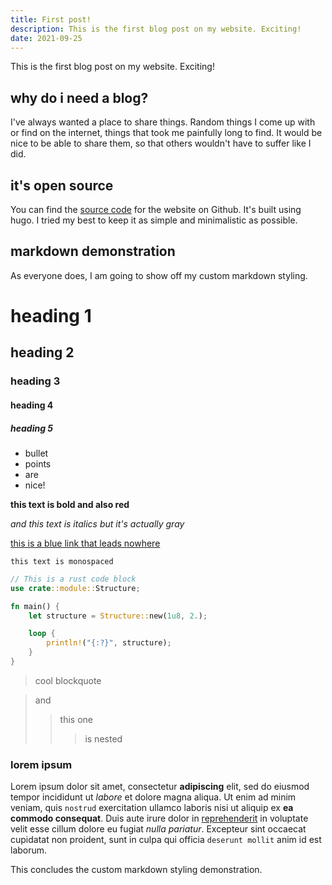 ```yaml
---
title: First post!
description: This is the first blog post on my website. Exciting!
date: 2021-09-25
---
```


This is the first blog post on my website. Exciting!

## why do i need a blog?
I've always wanted a place to share things. Random things I come up with or find on the internet, things that took me painfully long to find. It would be nice to be able to share them, so that others wouldn't have to suffer like I did.

## it's open source
You can find the [source code](https://github.com/wait-what/personal-site) for the website on Github. It's built using hugo. I tried my best to keep it as simple and minimalistic as possible.

## markdown demonstration
As everyone does, I am going to show off my custom markdown styling.

# heading 1
## heading 2
### heading 3
#### heading 4
##### heading 5

- bullet
- points
- are
- nice!

**this text is bold and also red**

_and this text is italics but it's actually gray_

[this is a blue link that leads nowhere](.)

`this text is monospaced`

```rs
// This is a rust code block
use crate::module::Structure;

fn main() {
    let structure = Structure::new(1u8, 2.);

    loop {
        println!("{:?}", structure);
    }
}
```

> cool blockquote

> and
>> this one
>>> is nested

### lorem ipsum
Lorem ipsum dolor sit amet, consectetur **adipiscing** elit, sed do eiusmod tempor incididunt ut _labore_ et dolore magna aliqua. Ut enim ad minim veniam, quis `nostrud` exercitation ullamco laboris nisi ut aliquip ex **ea commodo consequat**. Duis aute irure dolor in [reprehenderit](.) in voluptate velit esse cillum dolore eu fugiat _nulla pariatur_. Excepteur sint occaecat cupidatat non proident, sunt in culpa qui officia `deserunt mollit` anim id est laborum.

This concludes the custom markdown styling demonstration.
